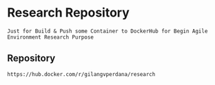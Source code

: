 # Research Repository

```
Just for Build & Push some Container to DockerHub for Begin Agile Environment Research Purpose
```

## Repository
```
https://hub.docker.com/r/gilangvperdana/research
```
